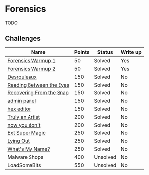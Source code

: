 # Forensics

TODO

## Challenges

|Name|Points|Status|Write up
|-|-|-|-|
|[Forensics Warmup 1](Forensics%20Warmup%201)|50|Solved|Yes|
|[Forensics Warmup 2](Forensics%20Warmup%202)|50|Solved|Yes|
|[Desrouleaux](Desrouleaux)|150|Solved|No|
|[Reading Between the Eyes](Reading%20Between%20the%20Eyes)|150|Solved|No|
|[Recovering From the Snap](Recovering%20From%20the%20Snap)|150|Solved|No|
|[admin panel](admin%20panel)|150|Solved|No|
|[hex editor](hex%20editor)|150|Solved|No|
|[Truly an Artist](Truly%20an%20Artist)|200|Solved|No|
|[now you don't](now%20you%20don%27t)|200|Solved|No|
|[Ext Super Magic](Ext%20Super%20Magic)|250|Solved|No|
|[Lying Out](Lying%20Out)|250|Solved|No|
|[What's My Name?](What%27s%20My%20Name)|250|Solved|No|
|Malware Shops|400|Unsolved|No|
|LoadSomeBits|550|Unsolved|No|